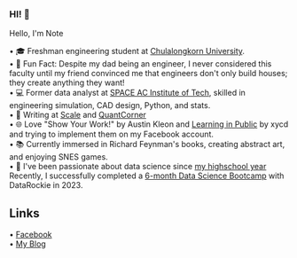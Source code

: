 ### HI! 👋

Hello, I'm Note

•  🎓 Freshman engineering student at [Chulalongkorn University](https://www.chula.ac.th/en/academic/faculty-of-engineering/).  
•  🔧 Fun Fact: Despite my dad being an engineer, I never considered this faculty until my friend convinced me that engineers don't only build houses; they create anything they want!  
•  💻 Former data analyst at [SPACE AC Institute of Tech](https://spaceac.net/), skilled in engineering simulation, CAD design, Python, and stats.  
•  📝 Writing at [Scale](https://scaleth.com/) and [QuantCorner](https://www.quant-corner.com/)  
•  🌐 Love "Show Your Work!" by Austin Kleon and [Learning in Public](https://www.swyx.io/learn-in-public) by xycd and trying to implement them on my Facebook account.  
•  📚 Currently immersed in Richard Feynman's books, creating abstract art, and enjoying SNES games.  
•  🚀 I've been passionate about data science since [my highschool year](https://www.facebook.com/touchvaritnote/posts/pfbid02VYhibs2ms6UYdQgPzgATLvr9ijMjRe6mbzY2j47NS8eDuW2eonc5YmBx9N6uTa2Ql) Recently, I successfully completed a [6-month Data Science Bootcamp](https://api.badgr.io/public/assertions/kw9eQA2TTCyQP9wrA3BZ7g?identity__email=thnote%40outlook.com) with DataRockie in 2023.  


## Links 
•  [Facebook](https://www.facebook.com/profile.php?id=61555217410615)  
•  [My Blog](https://touchvarit.com/)
